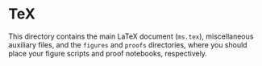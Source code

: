 # TeX

This directory contains the main LaTeX document (`ms.tex`), miscellaneous auxiliary files, and 
the `figures` and `proofs` directories, where you should place your figure scripts
and proof notebooks, respectively.
